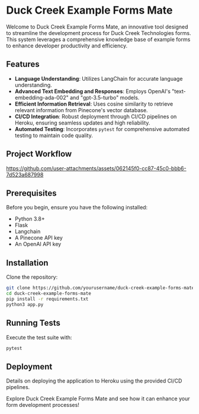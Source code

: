 # Duck Creek Example Forms Mate

Welcome to Duck Creek Example Forms Mate, an innovative tool designed to streamline the development process for Duck Creek Technologies forms. This system leverages a comprehensive knowledge base of example forms to enhance developer productivity and efficiency.

## Features

- **Language Understanding**: Utilizes LangChain for accurate language understanding.
- **Advanced Text Embedding and Responses**: Employs OpenAI's "text-embedding-ada-002" and "gpt-3.5-turbo" models.
- **Efficient Information Retrieval**: Uses cosine similarity to retrieve relevant information from Pinecone's vector database.
- **CI/CD Integration**: Robust deployment through CI/CD pipelines on Heroku, ensuring seamless updates and high reliability.
- **Automated Testing**: Incorporates `pytest` for comprehensive automated testing to maintain code quality.

## Project Workflow

https://github.com/user-attachments/assets/062145f0-cc87-45c0-bbb6-7d523a687998

## Prerequisites

Before you begin, ensure you have the following installed:
- Python 3.8+
- Flask
- Langchain
- A Pinecone API key
- An OpenAI API key

## Installation

Clone the repository:

```bash
git clone https://github.com/yourusername/duck-creek-example-forms-mate.git
cd duck-creek-example-forms-mate
pip install -r requirements.txt
python3 app.py
```
## Running Tests
Execute the test suite with:

```bash
pytest
```
## Deployment
Details on deploying the application to Heroku using the provided CI/CD pipelines.



Explore Duck Creek Example Forms Mate and see how it can enhance your form development processes!
